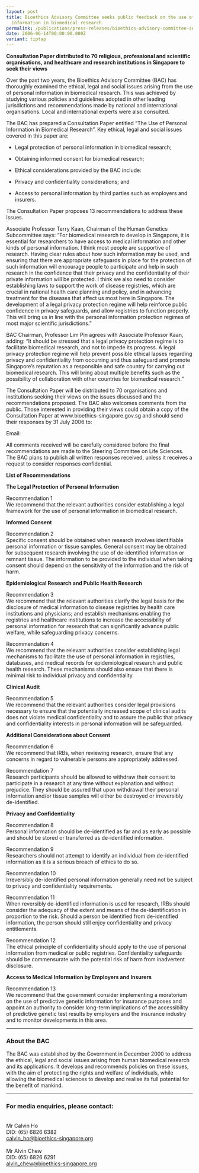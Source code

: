```yaml
---
layout: post
title: Bioethics Advisory Committee seeks public feedback on the use of personal
  information in biomedical research
permalink: /publications/press-releases/bioethics-advisory-committee-seeks-public-feedback-on-the-use-of-personal-information-in-biomedical-research/
date: 2006-06-14T00:00:00.000Z
variant: tiptap
---
```

<p><strong>Consultation Paper distributed to 70 religious, professional and scientific organisations, and healthcare and research institutions in Singapore to seek their views</strong>
</p>
<p>Over the past two years, the Bioethics Advisory Committee (BAC) has thoroughly
examined the ethical, legal and social issues arising from the use of personal
information in biomedical research. This was achieved by studying various
policies and guidelines adopted in other leading jurisdictions and recommendations
made by national and international organisations. Local and international
experts were also consulted.</p>
<p>The BAC has prepared a Consultation Paper entitled “The Use of Personal
Information in Biomedical Research”. Key ethical, legal and social issues
covered in this paper are:</p>
<ul data-tight="true" class="tight">
<li>
<p>Legal protection of personal information in biomedical research;</p>
</li>
<li>
<p>Obtaining informed consent for biomedical research;</p>
</li>
<li>
<p>Ethical considerations provided by the BAC include:</p>
</li>
<li>
<p>Privacy and confidentiality considerations; and</p>
</li>
<li>
<p>Access to personal information by third parties such as employers and
insurers.</p>
</li>
</ul>
<p>The Consultation Paper proposes 13 recommendations to address these issues.</p>
<p>Associate Professor Terry Kaan, Chairman of the Human Genetics Subcommittee
says: “For biomedical research to develop in Singapore, it is essential
for researchers to have access to medical information and other kinds of
personal information. I think most people are supportive of research. Having
clear rules about how such information may be used, and ensuring that there
are appropriate safeguards in place for the protection of such information
will encourage people to participate and help in such research in the confidence
that their privacy and the confidentiality of their private information
will be protected. I think we also need to consider establishing laws to
support the work of disease registries, which are crucial in national health
care planning and policy, and in advancing treatment for the diseases that
affect us most here in Singapore. The development of a legal privacy protection
regime will help reinforce public confidence in privacy safeguards, and
allow registries to function properly. This will bring us in line with
the personal information protection regimes of most major scientific jurisdictions.”</p>
<p>BAC Chairman, Professor Lim Pin agrees with Associate Professor Kaan,
adding: “It should be stressed that a legal privacy protection regime is
to facilitate biomedical research, and not to impede its progress. A legal
privacy protection regime will help prevent possible ethical lapses regarding
privacy and confidentiality from occurring and thus safeguard and promote
Singapore’s reputation as a responsible and safe country for carrying out
biomedical research. This will bring about multiple benefits such as the
possibility of collaboration with other countries for biomedical research.”</p>
<p>The Consultation Paper will be distributed to 70 organisations and institutions
seeking their views on the issues discussed and the recommendations proposed.
The BAC also welcomes comments from the public. Those interested in providing
their views could obtain a copy of the Consultation Paper at www.bioethics-singapore.gov.sg
and should send their responses by 31 July 2006 to:</p>
<p>Email:</p>
<p>All comments received will be carefully considered before the final recommendations
are made to the Steering Committee on Life Sciences. The BAC plans to publish
all written responses received, unless it receives a request to consider
responses confidential.</p>
<p><strong>List of Recommendations</strong>
</p>
<p><strong>The Legal Protection of Personal Information</strong>
</p>
<p>Recommendation 1
<br>We recommend that the relevant authorities consider establishing a legal
framework for the use of personal information in biomedical research.</p>
<p><strong>Informed Consent</strong>
</p>
<p>Recommendation 2
<br>Specific consent should be obtained when research involves identifiable
personal information or tissue samples. General consent may be obtained
for subsequent research involving the use of de-identified information
or remnant tissue. The information to be provided to the individual when
taking consent should depend on the sensitivity of the information and
the risk of harm.</p>
<p><strong>Epidemiological Research and Public Health Research</strong>
</p>
<p>Recommendation 3
<br>We recommend that the relevant authorities clarify the legal basis for
the disclosure of medical information to disease registries by health care
institutions and physicians; and establish mechanisms enabling the registries
and healthcare institutions to increase the accessibility of personal information
for research that can significantly advance public welfare, while safeguarding
privacy concerns.</p>
<p>Recommendation 4
<br>We recommend that the relevant authorities consider establishing legal
mechanisms to facilitate the use of personal information in registries,
databases, and medical records for epidemiological research and public
health research. These mechanisms should also ensure that there is minimal
risk to individual privacy and confidentiality.</p>
<p><strong>Clinical Audit</strong>
</p>
<p>Recommendation 5
<br>We recommend that the relevant authorities consider legal provisions necessary
to ensure that the potentially increased scope of clinical audits does
not violate medical confidentiality and to assure the public that privacy
and confidentiality interests in personal information will be safeguarded.</p>
<p><strong>Additional Considerations about Consent</strong>
</p>
<p>Recommendation 6
<br>We recommend that IRBs, when reviewing research, ensure that any concerns
in regard to vulnerable persons are appropriately addressed.</p>
<p>Recommendation 7
<br>Research participants should be allowed to withdraw their consent to participate
in a research at any time without explanation and without prejudice. They
should be assured that upon withdrawal their personal information and/or
tissue samples will either be destroyed or irreversibly de-identified.</p>
<p><strong>Privacy and Confidentiality</strong>
</p>
<p>Recommendation 8
<br>Personal information should be de-identified as far and as early as possible
and should be stored or transferred as de-identified information.</p>
<p>Recommendation 9
<br>Researchers should not attempt to identify an individual from de-identified
information as it is a serious breach of ethics to do so.</p>
<p>Recommendation 10
<br>Irreversibly de-identified personal information generally need not be
subject to privacy and confidentiality requirements.</p>
<p>Recommendation 11
<br>When reversibly de-identified information is used for research, IRBs should
consider the adequacy of the extent and means of the de-identification
in proportion to the risk. Should a person be identified from de-identified
information, the person should still enjoy confidentiality and privacy
entitlements.</p>
<p>Recommendation 12
<br>The ethical principle of confidentiality should apply to the use of personal
information from medical or public registries. Confidentiality safeguards
should be commensurate with the potential risk of harm from inadvertent
disclosure.</p>
<p><strong>Access to Medical Information by Employers and Insurers</strong>
</p>
<p>Recommendation 13
<br>We recommend that the government consider implementing a moratorium on
the use of predictive genetic information for insurance purposes and appoint
an authority to consider long-term implications of the accessibility of
predictive genetic test results by employers and the insurance industry
and to monitor developments in this area.</p>
<hr>
<h3><strong>About the BAC</strong></h3>
<p>The BAC was established by the Government in December 2000 to address
the ethical, legal and social issues arising from human biomedical research
and its applications. It develops and recommends policies on these issues,
with the aim of protecting the rights and welfare of individuals, while
allowing the biomedical sciences to develop and realise its full potential
for the benefit of mankind.</p>
<hr>
<h3><strong>For media enquiries, please contact:</strong></h3>
<p>
<br>Mr Calvin Ho
<br>DID: (65) 6826 6382
<br><a href="mailto:calvin_ho@bioethics-singapore.org" rel="noopener noreferrer nofollow" target="_blank">calvin_ho@bioethics-singapore.org</a>
<br>
<br>Mr Alvin Chew
<br>DID: (65) 6826 6291
<br><a href="mailto:alvin_chew@bioethics-singapore.org" rel="noopener noreferrer nofollow" target="_blank">alvin_chew@bioethics-singapore.org</a>
</p>